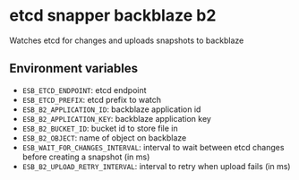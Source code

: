 # etcd snapper backblaze b2

Watches etcd for changes and uploads snapshots to backblaze

## Environment variables

- `ESB_ETCD_ENDPOINT`: etcd endpoint
- `ESB_ETCD_PREFIX`: etcd prefix to watch
- `ESB_B2_APPLICATION_ID`: backblaze application id
- `ESB_B2_APPLICATION_KEY`: backblaze application key
- `ESB_B2_BUCKET_ID`: bucket id to store file in
- `ESB_B2_OBJECT`: name of object on backblaze
- `ESB_WAIT_FOR_CHANGES_INTERVAL`: interval to wait between etcd changes before creating a snapshot (in ms)
- `ESB_B2_UPLOAD_RETRY_INTERVAL`: interval to retry when upload fails (in ms)
